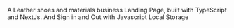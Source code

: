 A Leather shoes and materials business Landing Page, built with TypeScript and NextJs.
And Sign in and Out with Javascript Local Storage
